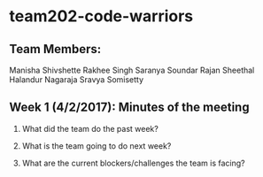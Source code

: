 # team202-code-warriors

## Team Members:

Manisha Shivshette
Rakhee Singh
Saranya Soundar Rajan
Sheethal Halandur Nagaraja
Sravya Somisetty

## Week 1 (4/2/2017): Minutes of the meeting

1.  What did the team do the past week? 

2.  What is the team going to do next week?

3.  What are the current blockers/challenges the team is facing?
